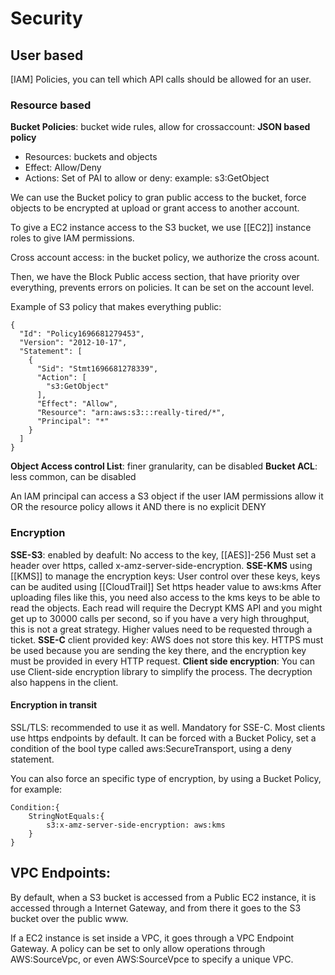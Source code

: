 # Security
## User based

[IAM] Policies, you can tell which API calls should be allowed for an user.
### Resource based
**Bucket Policies**: bucket wide rules, allow for crossaccount:
**JSON based policy**
- Resources: buckets and objects
- Effect: Allow/Deny
- Actions: Set of PAI to allow or deny: example: s3:GetObject

We can use the Bucket policy to gran public access to the bucket, force objects to be encrypted at upload or grant access to another account.

To give a EC2 instance access to the S3 bucket, we use [[EC2]] instance roles to give IAM permissions.

Cross account access: in the bucket policy, we authorize the cross acount.

Then, we have the Block Public access section, that have priority over everything, prevents errors on policies. It can be set on the account level.

Example of S3 policy that makes everything public:
```
{
  "Id": "Policy1696681279453",
  "Version": "2012-10-17",
  "Statement": [
    {
      "Sid": "Stmt1696681278339",
      "Action": [
        "s3:GetObject"
      ],
      "Effect": "Allow",
      "Resource": "arn:aws:s3:::really-tired/*",
      "Principal": "*"
    }
  ]
}
```
**Object Access control List**: finer granularity, can be disabled
**Bucket ACL**: less common, can be disabled

An IAM principal can access a S3 object if the user IAM permissions allow it OR the resource policy allows it AND there is no explicit DENY

### Encryption

**SSE-S3**: enabled by deafult:
	No access to the key, [[AES]]-256
	Must set a header over https, called x-amz-server-side-encryption.
**SSE-KMS** using [[KMS]] to manage the encryption keys:
	User control over these keys, keys can be audited using [[CloudTrail]]
	Set https header value to aws:kms
	After uploading files like this, you need also access to the kms keys to be able to read the objects. Each read will require the Decrypt KMS API and you might get up to 30000 calls per second, so if you have a very high throughput, this is not a great strategy. Higher values need to be requested through a ticket.
**SSE-C** client provided key:
	AWS does not store this key. HTTPS must be used because you are sending the key there, and the encryption key must be provided in every HTTP request.
**Client side encryption**: 
	You can use Client-side encryption library to simplify the process. The decryption also happens in the client. 


#### Encryption in transit
SSL/TLS: recommended to use it as well. Mandatory for SSE-C.
Most clients use https endpoints by default.
It can be forced with a Bucket Policy, set a condition of the bool type called aws:SecureTransport, using a deny statement.

You can also force an specific type of encryption, by using a Bucket Policy, for example:

```
Condition:{
	StringNotEquals:{
		s3:x-amz-server-side-encryption: aws:kms
	}
}
```

## VPC Endpoints:

By default, when a S3 bucket is accessed from a Public EC2 instance, it is accessed through a Internet Gateway, and from there it goes to the S3 bucket over the public www.

If a EC2 instance is set inside a VPC, it goes through a VPC Endpoint Gateway. A policy can be set to only allow operations through AWS:SourceVpc, or even AWS:SourceVpce to specify a unique VPC.

